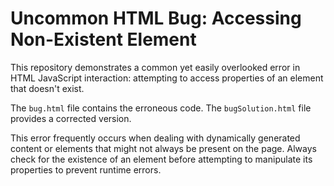 # Uncommon HTML Bug: Accessing Non-Existent Element

This repository demonstrates a common yet easily overlooked error in HTML JavaScript interaction: attempting to access properties of an element that doesn't exist.

The `bug.html` file contains the erroneous code.  The `bugSolution.html` file provides a corrected version.

This error frequently occurs when dealing with dynamically generated content or elements that might not always be present on the page.  Always check for the existence of an element before attempting to manipulate its properties to prevent runtime errors.